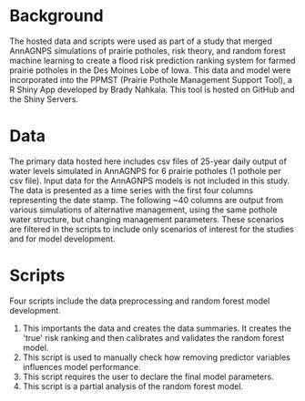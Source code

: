# Background

The hosted data and scripts were used as part of a study that merged AnnAGNPS simulations of prairie potholes, risk theory, and random forest machine learning to create a flood risk prediction ranking system for farmed prairie potholes in the Des Moines Lobe of Iowa. This data and model were incorporated into the PPMST (Prairie Pothole Management Support Tool), a R Shiny App developed by Brady Nahkala. This tool is hosted on GitHub and the Shiny Servers. 

# Data

The primary data hosted here includes csv files of 25-year daily output of water levels simulated in AnnAGNPS for 6 prairie potholes (1 pothole per csv file). Input data for the AnnAGNPS models is not included in this study. The data is presented as a time series with the first four columns representing the date stamp. The following ~40 columns are output from various simulations of alternative management, using the same pothole water structure, but changing management parameters. These scenarios are filtered in the scripts to include only scenarios of interest for the studies and for model development. 

# Scripts

Four scripts include the data preprocessing and random forest model development. 

1. This importants the data and creates the data summaries. It creates the 'true' risk ranking and then calibrates and validates the random forest model. 
2. This script is used to manually check how removing predictor variables influences model performance. 
3. This script requires the user to declare the final model parameters. 
4. This script is a partial analysis of the random forest model. 
